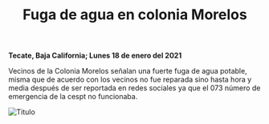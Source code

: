 ﻿---
layout: blog
title: "Fuga de agua en colonia Morelos"
Date: 2021-01-18
categories: tecate
permalink: /:categories/:title:output_ext
image:
alt: "Fuga de agua en colonia Morelos"
autor:
---


**Tecate, Baja California; Lunes 18 de enero del 2021** 


Vecinos de la Colonia Morelos señalan una fuerte fuga de agua potable, misma que de acuerdo con los vecinos no fue reparada sino hasta hora y media después de ser reportada en redes sociales ya que el 073 número de emergencia de la cespt no funcionaba.




<div id="carouselExampleSlidesOnly" class="carousel slide" data-ride="carousel">
  <div class="carousel-inner">
    <div class="carousel-item active">
       <img class="d-block w-100" src="/img/cnr/.jpeg" loading="lazy"  alt="Titulo">
    </div>
  </div>
</div>